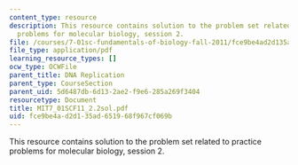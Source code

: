 ```yaml
---
content_type: resource
description: This resource contains solution to the problem set related to practice
  problems for molecular biology, session 2.
file: /courses/7-01sc-fundamentals-of-biology-fall-2011/fce9be4ad2d135ad651968f967cf069b_MIT7_01SCF11_2.2sol.pdf
file_type: application/pdf
learning_resource_types: []
ocw_type: OCWFile
parent_title: DNA Replication
parent_type: CourseSection
parent_uid: 5d6487db-6d13-2ae2-f9e6-285a269f3404
resourcetype: Document
title: MIT7_01SCF11_2.2sol.pdf
uid: fce9be4a-d2d1-35ad-6519-68f967cf069b
---
```

This resource contains solution to the problem set related to practice problems for molecular biology, session 2.